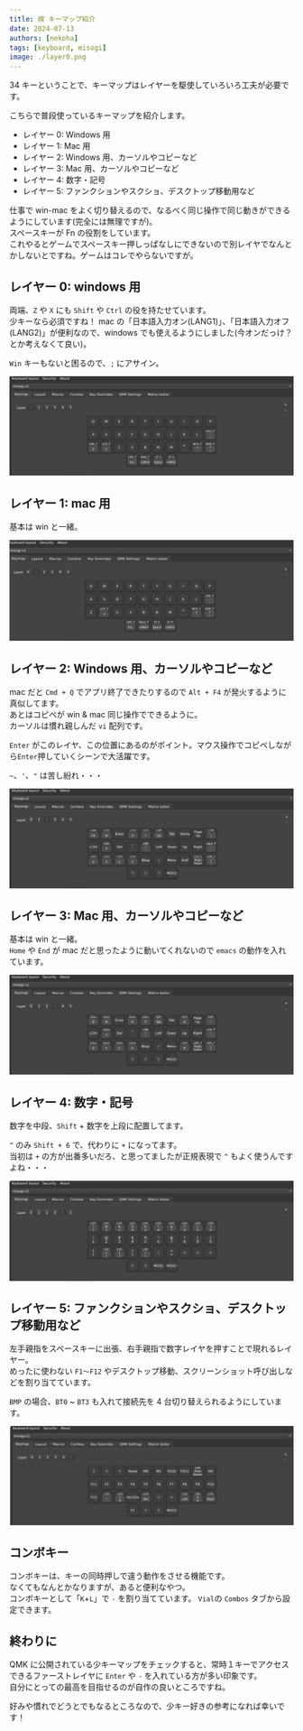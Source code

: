 ```yaml
---
title: 禊 キーマップ紹介
date: 2024-07-13
authors: [nekoha]
tags: [keyboard, misogi]
image: ./layer0.png
---
```


34 キーということで、キーマップはレイヤーを駆使していろいろ工夫が必要です。

こちらで普段使っているキーマップを紹介します。

- レイヤー 0: Windows 用
- レイヤー 1: Mac 用
- レイヤー 2: Windows 用、カーソルやコピーなど
- レイヤー 3: Mac 用、カーソルやコピーなど
- レイヤー 4: 数字・記号
- レイヤー 5: ファンクションやスクショ、デスクトップ移動用など

仕事で win-mac をよく切り替えるので、なるべく同じ操作で同じ動きができるようにしています(完全には無理ですが)。  
スペースキーが Fn の役割をしています。  
これやるとゲームでスペースキー押しっぱなしにできないので別レイヤでなんとかしないとですね。ゲームはコレでやらないですが。

## レイヤー 0: windows 用

両端、`Z` や `X` にも `Shift` や `Ctrl` の役を持たせています。  
少キーなら必須ですね！
mac の「日本語入力オン(LANG1)」、「日本語入力オフ(LANG2)」が便利なので、windows でも使えるようにしました(今オンだっけ？とか考えなくて良い)。

`Win` キーもないと困るので、`;` にアサイン。

![0](./layer0.png)

## レイヤー 1: mac 用

基本は win と一緒。

![0](./layer1.png)

## レイヤー 2: Windows 用、カーソルやコピーなど

mac だと `Cmd + Q` でアプリ終了できたりするので `Alt + F4` が発火するように真似してます。  
あとはコピペが win & mac 同じ操作でできるように。  
カーソルは慣れ親しんだ `vi` 配列です。

`Enter` がこのレイヤ、この位置にあるのがポイント。マウス操作でコピペしながら`Enter`押していくシーンで大活躍です。

`~`、`'`、`"` は苦し紛れ・・・

![0](./layer2.png)

## レイヤー 3: Mac 用、カーソルやコピーなど

基本は win と一緒。  
`Home` や `End` が mac だと思ったように動いてくれないので `emacs` の動作を入れています。

![0](./layer3.png)

## レイヤー 4: 数字・記号

数字を中段、`Shift` + 数字を上段に配置してます。

`^` のみ `Shift + 6` で、代わりに `+` になってます。  
当初は `+` の方が出番多いだろ、と思ってましたが正規表現で `^` もよく使うんですよね・・・

![0](./layer4.png)

## レイヤー 5: ファンクションやスクショ、デスクトップ移動用など

左手親指をスペースキーに出張、右手親指で数字レイヤを押すことで現れるレイヤー。  
めったに使わない `F1～F12` やデスクトップ移動、スクリーンショット呼び出しなどを割り当てています。

`BMP` の場合、`BT0` ~ `BT3` も入れて接続先を 4 台切り替えられるようにしています。

![0](./layer5.png)

## コンボキー

コンボキーは、キーの同時押しで違う動作をさせる機能です。  
なくてもなんとかなりますが、あると便利なやつ。  
コンボキーとして「`K`+`L`」で `-` を割り当てています。
`Vial`の `Combos` タブから設定できます。

## 終わりに

QMK に公開されている少キーマップをチェックすると、常時１キーでアクセスできるファーストレイヤに `Enter` や `-` を入れている方が多い印象です。  
自分にとっての最高を目指せるのが自作の良いところですね。

好みや慣れでどうとでもなるところなので、少キー好きの参考になれば幸いです！
